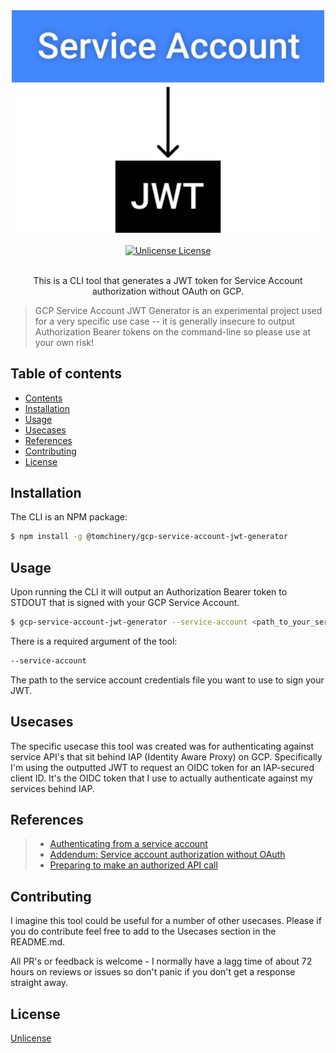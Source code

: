 <div align="center">
  <img width="500" src="media/gcp-service-account-jwt-generator-logo.svg" alt="GCP Service Account JWT Generator ">
  <br>
  <br>
  <a href="https://github.com/tomchinery/gcp-service-account-jwt-generator/blob/main/LICENSE">
    <img src="https://img.shields.io/badge/license-Unlicense-blue" alt="Unlicense License">
  </a>
  <br>
  <br>
  <p>
  This is a CLI tool that generates a JWT token for Service Account authorization without OAuth on GCP.
  </p>
</div>

> GCP Service Account JWT Generator is an experimental project used for a very specific use case -- it is generally insecure to output Authorization Bearer tokens on the command-line so please use at your own risk!

## Table of contents

* [Contents](#contents)
* [Installation](#installation)
* [Usage](#usage)
* [Usecases](#usecases)
* [References](#references)
* [Contributing](#contributing)
* [License](#license)

## Installation

The CLI is an NPM package:
```bash
$ npm install -g @tomchinery/gcp-service-account-jwt-generator
```

## Usage

Upon running the CLI it will output an Authorization Bearer token to STDOUT that is signed with your GCP Service Account.

```bash
$ gcp-service-account-jwt-generator --service-account <path_to_your_service_account>
```

There is a required argument of the tool:

```bash
--service-account
```
The path to the service account credentials file you want to use to sign your JWT.

## Usecases

The specific usecase this tool was created was for authenticating against service API's that sit behind IAP (Identity Aware Proxy) on GCP. Specifically I'm using the outputted JWT to request an OIDC token for an IAP-secured client ID. It's the OIDC token that I use to actually authenticate against my services behind IAP. 

## References

> - [Authenticating from a service account](https://cloud.google.com/iap/docs/authentication-howto#iap_make_request-nodejs)
> - [Addendum: Service account authorization without OAuth](https://developers.google.com/identity/protocols/oauth2/service-account#jwt-auth)
> - [Preparing to make an authorized API call](https://developers.google.com/identity/protocols/oauth2/service-account#java)

## Contributing

I imagine this tool could be useful for a number of other usecases. Please if you do contribute feel free to add to the Usecases section in the README.md. 

All PR's or feedback is welcome - I normally have a lagg time of about 72 hours on reviews or issues so don't panic if you don't get a response straight away.

## License

[Unlicense](https://github.com/tomchinery/gcp-service-account-jwt-generator/blob/main/LICENSE)
